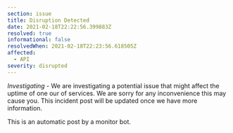 ```yaml
---
section: issue
title: Disruption Detected
date: 2021-02-18T22:22:56.399883Z
resolved: true
informational: false
resolvedWhen: 2021-02-18T22:23:56.618505Z
affected:
  - API
severity: disrupted
---
```

*Investigating* - We are investigating a potential issue that might affect the uptime of one our of services. We are sorry for any inconvenience this may cause you. This incident post will be updated once we have more information.

This is an automatic post by a monitor bot.
        